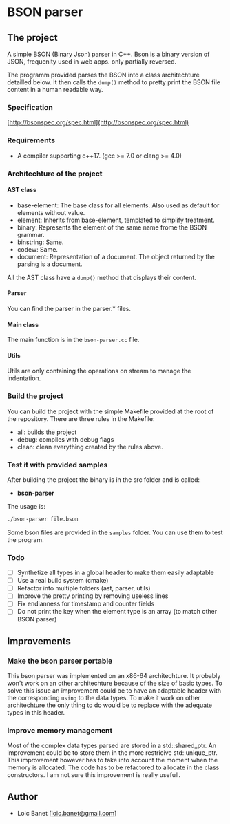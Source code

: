 # BSON parser

## The project

A simple BSON (Binary Json) parser in C++.
Bson is a binary version of JSON, frequenlty used in web apps. only partially reversed.

The programm provided parses the BSON into a class architechture detailled below.
It then calls the ``dump()`` method to pretty print the BSON file content in
a human readable way.

### Specification

[http://bsonspec.org/spec.html](http://bsonspec.org/spec.html)

### Requirements

* A compiler supporting c++17. (gcc >= 7.0 or clang >= 4.0)

### Architechture of the project

#### AST class

* base-element: The base class for all elements. Also used as default for elements without value.
* element: Inherits from base-element, templated to simplify treatment.
* binary: Represents the element of the same name frome the BSON grammar.
* binstring: Same.
* codew: Same.
* document: Representation of a document. The object returned by the parsing is a document.

All the AST class have a ``dump()`` method that displays their content.

#### Parser

You can find the parser in the parser.\* files.

#### Main class

The main function is in the ``bson-parser.cc`` file.

#### Utils

Utils are only containing the operations on stream to manage the indentation.

### Build the project

You can build the project with the simple Makefile provided at the root of the
repository. There are three rules in the Makefile:

* all: builds the project
* debug: compiles with debug flags
* clean: clean everything created by the rules above.

### Test it with provided samples

After building the project the binary is in the src folder and is called:
- **bson-parser**

The usage is:
```bash
./bson-parser file.bson
```

Some bson files are provided in the ``samples`` folder. You can use them to test
the program.

### Todo

* [ ] Synthetize all types in a global header to make them easily adaptable
* [ ] Use a real build system (cmake)
* [ ] Refactor into multiple folders (ast, parser, utils)
* [ ] Improve the pretty printing by removing useless lines
* [ ] Fix endianness for timestamp and counter fields
* [ ] Do not print the key when the element type is an array (to match other BSON parser)

## Improvements

### Make the bson parser portable

This bson parser was implemented on an x86-64 architechture. It probably
won't work on an other architechture because of the size of basic types.
To solve this issue an improvement could be to have an adaptable header with
the corresponding ``using`` to the data types. To make it work on other
architechture the only thing to do would be to replace with the adequate types
in this header.

### Improve memory management

Most of the complex data types parsed are stored in a std::shared_ptr. An
improvement could be to store them in the more restricive std::unique_ptr.
This improvement however has to take into account the moment when the memory
is allocated. The code has to be refactored to allocate in the class
constructors. I am not sure this improvement is really usefull.

## Author

* Loic Banet [loic.banet@gmail.com]
